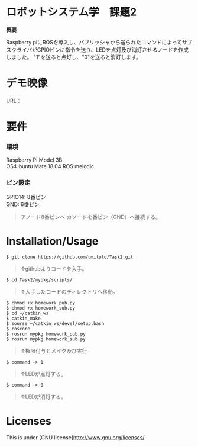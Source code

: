# ロボットシステム学　課題2
 **概要**
 
 Raspberry piにROSを導入し、パブリッシャから送られたコマンドによってサブスクライバがGPIOピンに指令を送り、LEDを点灯及び消灯させるノードを作成しました。
 "1"を送ると点灯し、"0"を送ると消灯します。
 
# デモ映像
 
URL：
 
# 要件
### 環境
Raspberry Pi Model 3B   
OS:Ubuntu Mate 18.04
ROS:melodic

### ピン設定
GPIO14: 8番ピン  
GND: 6番ピン

> アノード8番ピンへ
 カソードを番ピン（GND）へ接続する。
 
 
# Installation/Usage
 
    $ git clone https://github.com/umitoto/Task2.git  
> ↑githubよりコードを入手。

    $ cd Task2/mypkg/scripts/
> ↑入手したコードのディレクトリへ移動。

    $ chmod +x homework_pub.py
    $ chmod +x homework_sub.py
    $ cd ~/catkin_ws
    $ catkin_make 
    $ sourse ~/catkin_ws/devel/setup.bash
    $ roscore 
    $ rosrun mypkg homework_pub.py
    $ rosrun mypkg homework_sub.py
> ↑権限付与とメイク及び実行

    $ command -> 1
> ↑LEDが点灯する。

    $ command -> 0
> ↑LEDが消灯する。

# Licenses
This is under [GNU license]<http://www.gnu.org/licenses/>.
 
